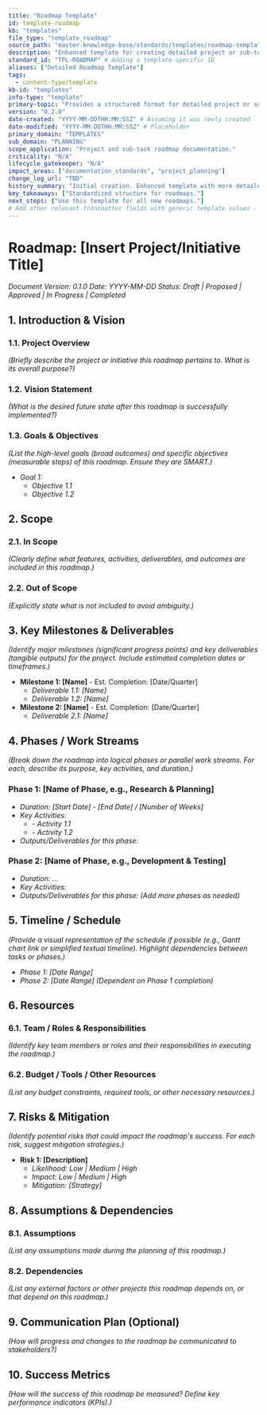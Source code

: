 ```yaml
---
title: "Roadmap Template"
id: template-roadmap
kb: "templates"
file_type: "template_roadmap"
source_path: "master-knowledge-base/standards/templates/roadmap-template.md"
description: "Enhanced template for creating detailed project or sub-task roadmaps, including sections for vision, scope, milestones, phases, risks, and success metrics."
standard_id: "TPL-ROADMAP" # Adding a template-specific ID
aliases: ["Detailed Roadmap Template"]
tags:
  - content-type/template
kb-id: "templates"
info-type: "template"
primary-topic: "Provides a structured format for detailed project or sub-task roadmaps."
version: "0.2.0"
date-created: "YYYY-MM-DDTHH:MM:SSZ" # Assuming it was newly created
date-modified: "YYYY-MM-DDTHH:MM:SSZ" # Placeholder
primary_domain: "TEMPLATES"
sub_domain: "PLANNING"
scope_application: "Project and sub-task roadmap documentation."
criticality: "N/A"
lifecycle_gatekeeper: "N/A"
impact_areas: ["documentation_standards", "project_planning"]
change_log_url: "TBD"
history_summary: "Initial creation. Enhanced template with more detailed sections and guidance."
key_takeaways: ["Standardized structure for roadmaps."]
next_steps: ["Use this template for all new roadmaps."]
# Add other relevant frontmatter fields with generic template values - kept some, removed the comment itself
---
```

# Roadmap: [Insert Project/Initiative Title]

*Document Version: 0.1.0*
*Date: YYYY-MM-DD*
*Status: Draft | Proposed | Approved | In Progress | Completed*

## 1. Introduction & Vision
### 1.1. Project Overview
*(Briefly describe the project or initiative this roadmap pertains to. What is its overall purpose?)*
### 1.2. Vision Statement
*(What is the desired future state after this roadmap is successfully implemented?)*
### 1.3. Goals & Objectives
*(List the high-level goals (broad outcomes) and specific objectives (measurable steps) of this roadmap. Ensure they are SMART.)*
*   *Goal 1:*
    *   *Objective 1.1*
    *   *Objective 1.2*

## 2. Scope
### 2.1. In Scope
*(Clearly define what features, activities, deliverables, and outcomes are included in this roadmap.)*
### 2.2. Out of Scope
*(Explicitly state what is not included to avoid ambiguity.)*

## 3. Key Milestones & Deliverables
*(Identify major milestones (significant progress points) and key deliverables (tangible outputs) for the project. Include estimated completion dates or timeframes.)*
*   **Milestone 1: [Name]** - Est. Completion: [Date/Quarter]
    *   *Deliverable 1.1: [Name]*
    *   *Deliverable 1.2: [Name]*
*   **Milestone 2: [Name]** - Est. Completion: [Date/Quarter]
    *   *Deliverable 2.1: [Name]*

## 4. Phases / Work Streams
*(Break down the roadmap into logical phases or parallel work streams. For each, describe its purpose, key activities, and duration.)*
### Phase 1: [Name of Phase, e.g., Research & Planning]
*   *Duration: [Start Date] - [End Date] / [Number of Weeks]*
*   *Key Activities:*
    *   *- Activity 1.1*
    *   *- Activity 1.2*
*   *Outputs/Deliverables for this phase:*
### Phase 2: [Name of Phase, e.g., Development & Testing]
*   *Duration: ...*
*   *Key Activities:*
*   *Outputs/Deliverables for this phase:*
*(Add more phases as needed)*

## 5. Timeline / Schedule
*(Provide a visual representation of the schedule if possible (e.g., Gantt chart link or simplified textual timeline). Highlight dependencies between tasks or phases.)*
*   *Phase 1: [Date Range]*
*   *Phase 2: [Date Range] (Dependent on Phase 1 completion)*

## 6. Resources
### 6.1. Team / Roles & Responsibilities
*(Identify key team members or roles and their responsibilities in executing the roadmap.)*
### 6.2. Budget / Tools / Other Resources
*(List any budget constraints, required tools, or other necessary resources.)*

## 7. Risks & Mitigation
*(Identify potential risks that could impact the roadmap's success. For each risk, suggest mitigation strategies.)*
*   **Risk 1: [Description]**
    *   *Likelihood: Low | Medium | High*
    *   *Impact: Low | Medium | High*
    *   *Mitigation: [Strategy]*

## 8. Assumptions & Dependencies
### 8.1. Assumptions
*(List any assumptions made during the planning of this roadmap.)*
### 8.2. Dependencies
*(List any external factors or other projects this roadmap depends on, or that depend on this roadmap.)*

## 9. Communication Plan (Optional)
*(How will progress and changes to the roadmap be communicated to stakeholders?)*

## 10. Success Metrics
*(How will the success of this roadmap be measured? Define key performance indicators (KPIs).)*

